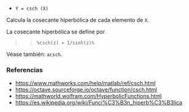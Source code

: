 - `Y = csch (X)`

Calcula la cosecante hiperbólica de cada elemento de `X`.

La cosecante hiperbólica se define por

> > `%csch(z) = 1/sinh(z)%`

Véase también: `acsch`.

### Referencias

- https://www.mathworks.com/help/matlab/ref/csch.html
- https://octave.sourceforge.io/octave/function/csch.html
- https://mathworld.wolfram.com/HyperbolicFunctions.html
- https://es.wikipedia.org/wiki/Funci%C3%B3n_hiperb%C3%B3lica
